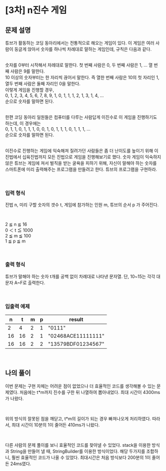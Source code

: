 # [3차] n진수 게임

## 문제 설명
튜브가 활동하는 코딩 동아리에서는 전통적으로 해오는 게임이 있다. 이 게임은 여러 사람이 둥글게 앉아서 숫자를 하나씩 차례대로 말하는 게임인데, 규칙은 다음과 같다.<br><br>

숫자를 0부터 시작해서 차례대로 말한다. 첫 번째 사람은 0, 두 번째 사람은 1, … 열 번째 사람은 9를 말한다.<br>
10 이상의 숫자부터는 한 자리씩 끊어서 말한다. 즉 열한 번째 사람은 10의 첫 자리인 1, 열두 번째 사람은 둘째 자리인 0을 말한다.<br>
이렇게 게임을 진행할 경우,<br>
0, 1, 2, 3, 4, 5, 6, 7, 8, 9, 1, 0, 1, 1, 1, 2, 1, 3, 1, 4, …<br>
순으로 숫자를 말하면 된다.<br><br>

한편 코딩 동아리 일원들은 컴퓨터를 다루는 사람답게 이진수로 이 게임을 진행하기도 하는데, 이 경우에는<br>
0, 1, 1, 0, 1, 1, 1, 0, 0, 1, 0, 1, 1, 1, 0, 1, 1, 1, …<br>
순으로 숫자를 말하면 된다.<br><br>

이진수로 진행하는 게임에 익숙해져 질려가던 사람들은 좀 더 난이도를 높이기 위해 이진법에서 십육진법까지 모든 진법으로 게임을 진행해보기로 했다. 숫자 게임이 익숙하지 않은 튜브는 게임에 져서 벌칙을 받는 굴욕을 피하기 위해, 자신이 말해야 하는 숫자를 스마트폰에 미리 출력해주는 프로그램을 만들려고 한다. 튜브의 프로그램을 구현하라.

<br>

### 입력 형식
진법 n, 미리 구할 숫자의 갯수 t, 게임에 참가하는 인원 m, 튜브의 순서 p 가 주어진다.

<br>

2 ≦ n ≦ 16<br>
0 ＜ t ≦ 1000<br>
2 ≦ m ≦ 100<br>
1 ≦ p ≦ m

<br>

### 출력 형식
튜브가 말해야 하는 숫자 t개를 공백 없이 차례대로 나타낸 문자열. 단, 10~15는 각각 대문자 A~F로 출력한다.

<br>

### 입출력 예제
| n  | t  | m | p | result             |
|----|----|---|---|--------------------|
| 2  | 4  | 2 | 1 | "0111"             |
| 16 | 16 | 2 | 1 | "02468ACE11111111" |
| 16 | 16 | 2 | 2 | "13579BDF01234567" |

<br>

## 나의 풀이
이번 문제는 구현 자체는 어려운 점이 없었으나 더 효율적인 코드를 생각해볼 수 있는 문제였다. 처음에는 t*m까지 진수를 구한 뒤 나열하여 뽑아내었다. 최대 시간이 4300ms가 나왔다. 

<br>

위의 방식의 잘못된 점을 깨닫고, t*m의 길이가 되는 경우 빠져나오게 처리하였다. 따라서, 최대 시간이 10분의 1이 줄어든 410ms가 나왔다.

<br>

다른 사람의 문제 풀이를 보니 효율적인 코드를 찾아낼 수 있었다. stack을 이용한 방식과 String을 만들어 낼 때, StringBuilder를 이용한 방식이었다. 해당 두가지를 조합하니, 훨씬 효율적인 코드가 나올 수 있었다. 최대시간은 처음 방식보다 200분의 1이 줄어든 24ms였다.
